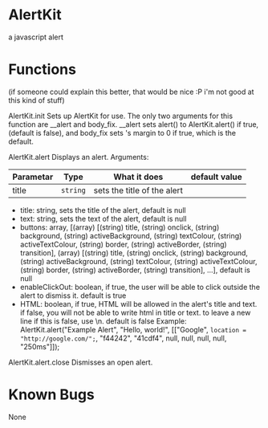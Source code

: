 # AlertKit
a javascript alert

# Functions
(if someone could explain this better, that would be nice :P i'm not good at this kind of stuff)

AlertKit.init
Sets up AlertKit for use.
The only two arguments for this function are __alert and body_fix.  __alert sets alert() to AlertKit.alert() if true, (default is false), and body_fix sets <body>'s margin to 0 if true, which is the default.

AlertKit.alert
Displays an alert.
Arguments:

Parametar | Type | What it does | default value
--------- | ---- | ------------ | -------------
title | `string` | sets the title of the alert

* title: string, sets the title of the alert, default is null
* text: string, sets the text of the alert, default is null
* buttons: array, [(array) [(string) title, (string) onclick, (string) background, (string) activeBackground, (string) textColour, (string) activeTextColour, (string) border, (string) activeBorder, (string) transition], (array) [(string) title, (string) onclick, (string) background, (string) activeBackground, (string) textColour, (string) activeTextColour, (string) border, (string) activeBorder, (string) transition], ...], default is null
* enableClickOut: boolean, if true, the user will be able to click outside the alert to dismiss it.  default is true
* HTML: boolean, if true, HTML will be allowed in the alert's title and text.  if false, you will not be able to write html in title or text.  to leave a new line if this is false, use \n.  default is false
Example:
AlertKit.alert("Example Alert", "Hello, world!", [["Google", `location = "http://google.com/";`, "f44242", "41cdf4", null, null, null, null, "250ms"]]);

AlertKit.alert.close
Dismisses an open alert.

# Known Bugs
None
